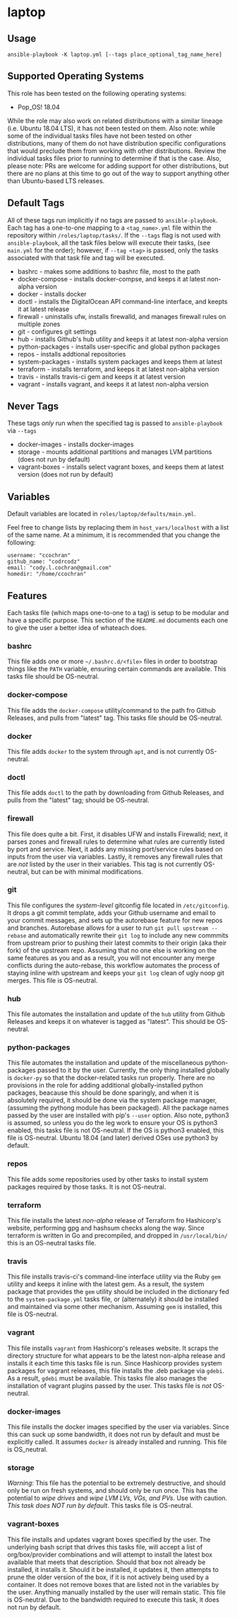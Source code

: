 # laptop

## Usage

`ansible-playbook -K laptop.yml [--tags place_optional_tag_name_here]`



## Supported Operating Systems

This role has been tested on the following operating systems:

  - Pop_OS! 18.04

While the role may also work on related distributions with a similar lineage (i.e. Ubuntu 18.04 LTS), it has not been tested on them. Also note: while some of the individual tasks files have not been tested on other distributions, many of them do not have distribution specific configurations that would preclude them from working with other distributions. Review the individual tasks files prior to running to determine if that is the case. Also, please note: PRs are welcome for adding support for other distributions, but there are no plans at this time to go out of the way to support anything other than Ubuntu-based LTS releases.


## Default Tags

All of these tags run implicitly if no tags are passed to `ansible-playbook`. Each tag has a one-to-one mapping to a `<tag_name>.yml` file within the repository within `/roles/laptop/tasks/`. If the `--tags` flag is not used with `ansible-playbook`, all the task files below will execute their tasks, (see `main.yml` for the order); however, if `--tag <tag>` is passed, only the tasks associated with that task file and tag will be executed.

  - bashrc - makes some additions to bashrc file, most to the path
  - docker-compose - installs docker-compse, and keeps it at latest non-alpha version
  - docker - installs docker
  - doctl - installs the DigitalOcean API command-line interface, and keepts it at latest release
  - firewall - uninstalls ufw, installs firewalld, and manages firewall rules on multiple zones
  - git - configures git settings
  - hub - installs Github's hub utility and keeps it at latest non-alpha version
  - python-packages - installs user-specific and global python packages
  - repos - installs addtional repositories
  - system-packages - installs system packages and keeps them at latest
  - terraform - installs terraform, and keeps it at latest non-alpha version
  - travis - installs travis-ci gem and keeps it at latest version
  - vagrant - installs vagrant, and keeps it at latest non-alpha version


## Never Tags

These tags _only_ run when the specified tag is passed to `ansible-playbook` via `--tags`

  - docker-images - installs docker-images
  - storage - mounts additional partitions and manages LVM partitions (does not run by default)
  - vagrant-boxes - installs select vagrant boxes, and keeps them at latest version (does not run by default)


## Variables

Default variables are located in `roles/laptop/defaults/main.yml`.

Feel free to change lists by replacing them in `host_vars/localhost` with a list of the same name. At a minimum, it is recommended that you change the following:

```
username: "ccochran"
github_name: "codrcodz"
email: "cody.l.cochran@gmail.com"
homedir: "/home/ccochran"
```

## Features

Each tasks file (which maps one-to-one to a tag) is setup to be modular and have a specific purpose. This section of the `README.md` documents each one to give the user a better idea of whateach does.

### bashrc

This file adds one or more `~/.bashrc.d/<file>` files in order to bootstrap things like the `PATH` variable, ensuring certain commands are available. This tasks file should be OS-neutral.

### docker-compose

This file adds the `docker-compose` utility/command to the path fro Github Releases, and pulls from "latest" tag. This tasks file should be OS-neutral.

### docker

This file adds `docker` to the system through `apt`, and is not currently OS-neutral.

### doctl

This file adds `doctl` to the path by downloading from Github Releases, and pulls from the "latest" tag; should be OS-neutral.

### firewall

This file does quite a bit. First, it disables UFW and installs Firewalld; next, it parses zones and firewall rules to determine what rules are currently listed by port and service. Next, it adds any missing port/service rules based on inputs from the user via variables. Lastly, it removes any firewall rules that are _not_ listed by the user in their variables. This tag is not currently OS-neutral, but can be with minimal modifications.

### git

This file configures the _system-level_ gitconfig file located in `/etc/gitconfig`. It drops a git commit template, adds your Github username and email to your commit messages, and sets up the autorebase feature for new repos and branches. Autorebase allows for a user to run `git pull upstream --rebase` and automatically rewrite their `git log` to include any new commmits from upstream prior to pushing their latest commits to their origin (aka their fork) of the upstream repo. Assuming that no one else is working on the same features as you and as a result, you will not encounter any merge conflicts during the auto-rebase, this workflow automates the process of staying inline with upstream and keeps your `git log` clean of ugly noop git merges. This file is OS-neutral.

### hub

This file automates the installation and update of the `hub` utility from Github Releases and keeps it on whatever is tagged as "latest". This should be OS-neutral.

### python-packages

This file automates the installation and update of the miscellaneous python-packages passed to it by the user. Currently, the only thing installed globally is `docker-py` so that the docker-related tasks run properly. There are no provisions in the role for adding additional globally-installed python packages, beacause this should be done sparingly, and when it is absolutely required, it should be done via the system package manager, (assuming the pythong module has been packaged). All the package names passed by the user are installed with pip's `--user` option. Also note, python3 is assumed, so unless you do the leg work to ensure your OS is python3 enabled, this tasks file is not OS-neutral. If the OS is python3 enabled, this file is OS-neutral. Ubuntu 18.04 (and later) derived OSes use python3 by default.

### repos

This file adds some repositories used by other tasks to install system packages required by those tasks. It is not OS-neutral.

### terraform

This file installs the latest _non-alpha_ release of Terraform fro Hashicorp's website, performing gpg and hashsum checks along the way. Since terraform is written in Go and precompiled, and dropped in `/usr/local/bin/` this is an OS-neutral tasks file.

### travis

This file installs travis-ci's command-line interface utility via the Ruby `gem` utility and keeps it inline with the latest gem. As a result, the system package that provides the `gem` utility should be included in the dictionary fed to the `system-package.yml` tasks file, or (alternately) it should be installed and maintained via some other mechanism. Assuming `gem` is installed, this file is OS-neutral.

### vagrant

This file installs `vagrant` from Hashicorp's releases website. It scraps the directory structure for what appears to be the latest non-alpha release and installs it each time this tasks file is run. Since Hashicorp provides system packages for vagrant releases, this file installs the .deb package via `gdebi`. As a result, `gdebi` must be available. This tasks file also manages the installation of vagrant plugins passed by the user. This tasks file is _not_ OS-neutral.

### docker-images

This file installs the docker images specified by the user via variables. Since this can suck up some bandwidth, it does not run by default and must be explicitly called. It assumes `docker` is already installed and running. This file is OS_neutral.

### storage

*Warning*: This file has the potential to be extremely destructive, and should only be run on fresh systems, and should only be run once. This has the potential to *wipe drives* and *wipe LVM LVs, VGs, and PVs*. Use with caution. *This task does NOT run by default*. This tasks file is OS-neutral.

### vagrant-boxes

This file installs and updates vagrant boxes specified by the user. The underlying bash script that drives this tasks file, will accept a list of org/box/provider combinations and will attempt to install the latest box available that meets that description. Should that box not already be installed, it installs it. Should it be installed, it updates it, then attempts to prune the older version of the box, if it is not actively being used by a container. It does not remove boxes that are listed not in the variables by the user. Anything manually installed by the user will remain static. This file is OS-neutral. Due to the bandwidth required to execute this task, it does not run by default.
